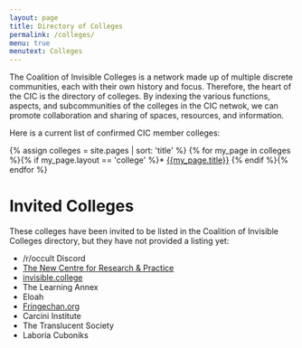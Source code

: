 ```yaml
---
layout: page
title: Directory of Colleges
permalink: /colleges/
menu: true
menutext: Colleges
---
```

The Coalition of Invisible Colleges is a network made up of multiple discrete communities, each with their own history and focus. Therefore, the heart of the CIC is the directory of colleges. By indexing the various functions, aspects, and subcommunities of the colleges in the CIC netwok, we can promote collaboration and sharing of spaces, resources, and information.

Here is a current list of confirmed CIC member colleges:

{% assign colleges = site.pages | sort: 'title' %}
{% for my_page in colleges %}{% if my_page.layout == 'college' %}* [{{my_page.title}}]({{my_page.permalink}})
{% endif %}{% endfor %}

# Invited Colleges
These colleges have been invited to be listed in the Coalition of Invisible Colleges directory, but they have not provided a listing yet:

* /r/occult Discord
* [The New Centre for Research & Practice](http://thenewcentre.org)
* [invisible.college](http://invisible.college)
* The Learning Annex
* Eloah
* [Fringechan.org](http://www.fringechan.org/)
* Carcini Institute
* The Translucent Society
* Laboria Cuboniks
